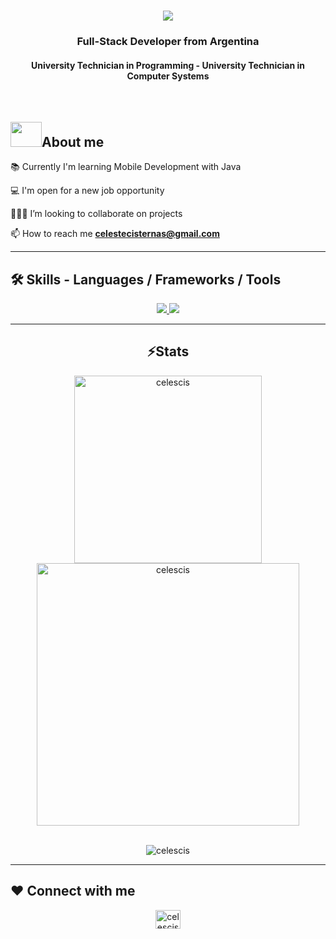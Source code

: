 <p align="center">
<h1 align="center">
    <img src="https://readme-typing-svg.demolab.com/?font=Fira+Code&weight=500&size=30&center=true&vCenter=true&width=500&height=70&duration=3000&lines=Hi+There!+👋;+I'm+Celeste+Cisternas!;" />
</h1>
  <h3 align="center">Full-Stack Developer from Argentina</h3>
  <h4 align="center">University Technician in Programming - University Technician in Computer Systems</h4>
</p>

</div>
  <br>
<h2 align="left"><picture><img src = "https://user-images.githubusercontent.com/74038190/238201075-34376b0e-4ae2-4278-9d3d-82e8016a87d6.gif" width = 50px height = 40px></picture>About me </h2>
<div align="left">

  📚 Currently I'm learning Mobile Development with Java
  
  💻 I'm open for a new job opportunity
  
  🧑‍🤝‍🧑 I’m looking to collaborate on projects

  📫 How to reach me **celestecisternas@gmail.com**
  
</div>
 

<hr/>
<h2 align="left">🛠️ Skills - Languages / Frameworks / Tools</h2>

<p align="center">
  <a href="https://skillicons.dev">
    <img src="https://skillicons.dev/icons?i=c,cs,php,ts,js,java,html,css,bootstrap,angular,dotnet,nodejs" />
    <img src="https://skillicons.dev/icons?i=spring,androidstudio,mongodb,firebase,mysql,git,postman,linux,arduino,eclipse,react" />
  </a>
</p>

<hr/>

<h2 align="center">⚡Stats</h2>
<div align="center">
<img width=300 src="https://github-readme-stats.vercel.app/api/top-langs?username=celescis&theme=dark&show_icons=true&locale=en&layout=compact" alt="celescis" />
<img width=420 src="https://github-readme-streak-stats.herokuapp.com/?user=celescis&theme=github-dark-blue" alt="celescis" />
</div>
<br/>
  <p align="center"> <img align="center" src="https://komarev.com/ghpvc/?username=celescis&label=Profile%20views&color=0e75b6&style=flat" alt="celescis" /> </p>
<hr/>

<h2 align="left">♥ Connect with me</h2>              
<p align="center">
<a href="https://linkedin.com/in/celestecisternas/" target="blank"><img align="center" src="https://raw.githubusercontent.com/rahuldkjain/github-profile-readme-generator/master/src/images/icons/Social/linked-in-alt.svg" alt="celescis" height="30" width="40" /></a>
</p>


